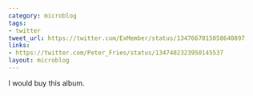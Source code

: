 ```yaml
---
category: microblog
tags:
- twitter
tweet_url: https://twitter.com/ExMember/status/1347667015058640897
links:
- https://twitter.com/Peter_Fries/status/1347402323950145537
layout: microblog
---
```

I would buy this album.
